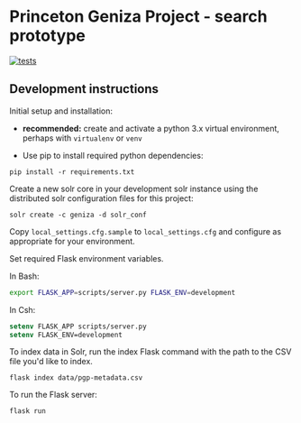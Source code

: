 # Princeton Geniza Project - search prototype

[![tests](https://github.com/Princeton-CDH/geniza/workflows/tests/badge.svg?branch=experiment%2Fsearch)](https://github.com/Princeton-CDH/geniza/actions?query=workflow%3Atests)

## Development instructions

Initial setup and installation:

- **recommended:** create and activate a python 3.x virtual environment, perhaps with ``virtualenv`` or ``venv``

- Use pip to install required python dependencies:
```
pip install -r requirements.txt
```

Create a new solr core in your development solr instance using the 
distributed solr configuration files for this project:
```
solr create -c geniza -d solr_conf
```

Copy `local_settings.cfg.sample` to `local_settings.cfg` and configure
as appropriate for your environment.

Set required Flask environment variables.

In Bash:
```bash
export FLASK_APP=scripts/server.py FLASK_ENV=development
```

In Csh:
```csh
setenv FLASK_APP scripts/server.py 
setenv FLASK_ENV=development
```

To index data in Solr, run the index Flask command with the path
to the CSV file you'd like to index.
```
flask index data/pgp-metadata.csv
```

To run the Flask server:
```
flask run 
```
